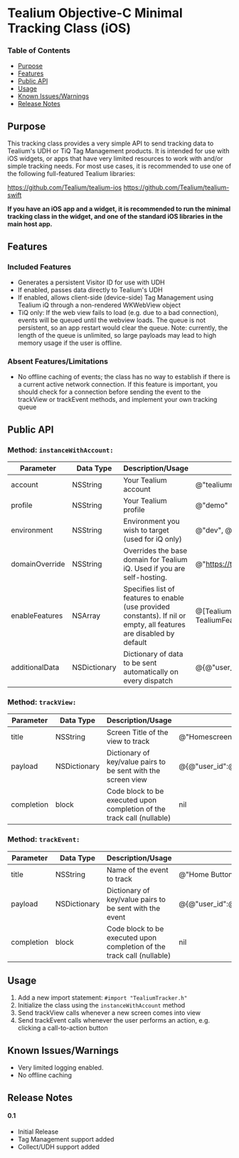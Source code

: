 # Tealium Objective-C Minimal Tracking Class (iOS)

### Table of Contents ###

- [Purpose](#purpose)
- [Features](#features)
- [Public API](#public-api)
- [Usage](#usage)
- [Known Issues/Warnings](#known-issueswarnings)
- [Release Notes](#release-notes)

## Purpose

This tracking class provides a very simple API to send tracking data to Tealium's UDH or TiQ Tag Management products. It is intended for use with iOS widgets, or apps that have very limited resources to work with and/or simple tracking needs. For most use cases, it is recommended to use one of the following full-featured Tealium libraries:

https://github.com/Tealium/tealium-ios
https://github.com/Tealium/tealium-swift

**If you have an iOS app and a widget, it is recommended to run the minimal tracking class in the widget, and one of the standard iOS libraries in the main host app.**

## Features

### Included Features

* Generates a persistent Visitor ID for use with UDH
* If enabled, passes data directly to Tealium's UDH
* If enabled, allows client-side (device-side) Tag Management using Tealium iQ through a non-rendered WKWebView object
* TiQ only: If the web view fails to load (e.g. due to a bad connection), events will be queued until the webview loads. The queue is not persistent, so an app restart would clear the queue. Note: currently, the length of the queue is unlimited, so large payloads may lead to high memory usage if the user is offline. 

### Absent Features/Limitations

* No offline caching of events; the class has no way to establish if there is a current active network connection. If this feature is important, you should check for a connection before sending the event to the trackView or trackEvent methods, and implement your own tracking queue

## Public API

### Method: ```instanceWithAccount:```
| Parameter      | Data Type    | Description/Usage                                                                                                    | Example                                |
|----------------|--------------|----------------------------------------------------------------------------------------------------------------------|----------------------------------------|
| account        | NSString     | Your Tealium account                                                                                                 | @"tealiummobile"                       |
| profile        | NSString     | Your Tealium profile                                                                                                 | @"demo"                                |
| environment    | NSString     | Environment you wish to target (used for iQ only)                                                                    | @"dev", @"qa", @"prod"                 |
| domainOverride | NSString     | Overrides the base domain for Tealium iQ. Used if you are self-hosting.                                              | @"https://tags.yourdomain.com/"        |
| enableFeatures | NSArray      | Specifies list of features to enable (use provided constants). If nil or empty, all features are disabled by default | @[TealiumFeatureUDH, TealiumFeatureIQ] |
| additionalData | NSDictionary | Dictionary of data to be sent automatically on every dispatch                                                        | @{@"user_id":@"someemail@test.com"}    |


### Method: ```trackView:```
| Parameter  | Data Type    | Description/Usage                                                      | Example                             |   |
|------------|--------------|------------------------------------------------------------------------|-------------------------------------|---|
| title      | NSString     | Screen Title of the view to track                                      | @"Homescreen"                       |   |
| payload    | NSDictionary | Dictionary of key/value pairs to be sent with the screen view          | @{@"user_id":@"someemail@test.com"} |   |
| completion | block        | Code block to be executed upon completion of the track call (nullable) | nil                                 |   |

### Method: ```trackEvent:```
| Parameter  | Data Type    | Description/Usage                                                      | Example                             |   |
|------------|--------------|------------------------------------------------------------------------|-------------------------------------|---|
| title      | NSString     | Name of the event to track                                      | @"Home Button Tapped"                       |   |
| payload    | NSDictionary | Dictionary of key/value pairs to be sent with the event          | @{@"user_id":@"someemail@test.com"} |   |
| completion | block        | Code block to be executed upon completion of the track call (nullable) | nil                                 |   |


## Usage

1. Add a new import statement: ```#import "TealiumTracker.h"```
2. Initialize the class using the ```instanceWithAccount``` method
3. Send trackView calls whenever a new screen comes into view
4. Send trackEvent calls whenever the user performs an action, e.g. clicking a call-to-action button

## Known Issues/Warnings

* Very limited logging enabled.
* No offline caching

## Release Notes

#### 0.1
- Initial Release
- Tag Management support added
- Collect/UDH support added
